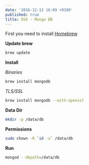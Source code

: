 ```yaml
---
date: '2016-12-13 16:09 +0100'
published: true
title: OSX - Mongo DB
---
```

First you need to install [Homebrew](http://develdoe.com/2016/osx-homebrew/)

**Update brew**

```bash
brew update
```

**Install**

*Binaries*

```bash
brew install mongodb
```

*TLS/SSL*

```bash
brew install mongodb --with-openssl
```

**Data Dir**

```bash
mkdir -p /data/db
```

**Permissions**

```bash
sudo chown -R `id -u` /data/db
```

**Run**

```bash
mongod --dbpath=/data/db
```
